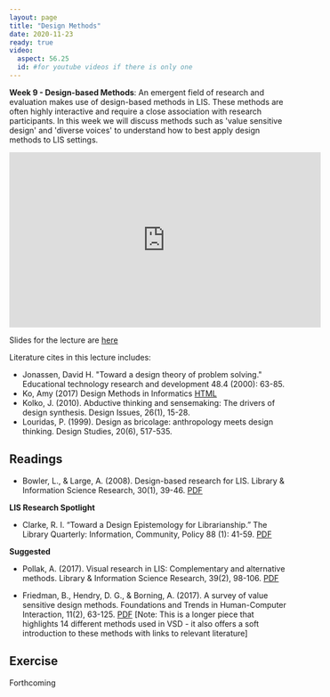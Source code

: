 ```yaml
---
layout: page
title: "Design Methods"
date: 2020-11-23
ready: true
video:
  aspect: 56.25
  id: #for youtube videos if there is only one
---
```


**Week 9 - Design-based Methods**: An emergent field of research and evaluation makes use of design-based methods in LIS. These methods are often highly interactive and require a close association with research participants. In this week we will discuss methods such as 'value sensitive design' and 'diverse voices' to understand how to best apply design methods to LIS settings.

<iframe width="560" height="315" src="https://www.youtube.com/embed/k-nozYfOCyc" frameborder="0" allow="accelerometer; autoplay; clipboard-write; encrypted-media; gyroscope; picture-in-picture" allowfullscreen></iframe>

Slides for the lecture are [here](https://github.com/nniiicc/LIS-570-Au2020/raw/master/slides/LIS570-DesignAsMethod.pdf)

Literature cites in this lecture includes:

- Jonassen, David H. "Toward a design theory of problem solving." Educational technology research and development 48.4 (2000): 63-85.
- Ko, Amy (2017) Design Methods in Informatics [HTML](https://faculty.washington.edu/ajko/books/design-methods/)
- Kolko, J. (2010). Abductive thinking and sensemaking: The drivers of design synthesis. Design Issues, 26(1), 15-28.	 	
- Louridas, P. (1999). Design as bricolage: anthropology meets design thinking. Design Studies, 20(6), 517-535.

## Readings

- Bowler, L., & Large, A. (2008). Design-based research for LIS. Library & Information Science Research, 30(1), 39-46. [PDF](https://github.com/nniiicc/LIS-570-Au2020/raw/master/readings/Week9/Design_based_research_for_LIS.pdf)

**LIS Research Spotlight**

- Clarke, R. I. “Toward a Design Epistemology for Librarianship.” The Library Quarterly: Information, Community, Policy 88 (1): 41-59. [PDF](https://github.com/nniiicc/LIS-570-Au2020/raw/master/readings/Week9/clarke2018.pdf)

**Suggested**
- Pollak, A. (2017). Visual research in LIS: Complementary and alternative methods. Library & Information Science Research, 39(2), 98-106. [PDF](https://core.ac.uk/download/pdf/61693749.pdf)

- Friedman, B., Hendry, D. G., & Borning, A. (2017). A survey of value sensitive design methods. Foundations and Trends in Human-Computer Interaction, 11(2), 63-125. [PDF](https://github.com/nniiicc/LIS-570-Au2020/raw/master/readings/Week9/friedman2017.pdf) [Note: This is a longer piece that highlights 14 different methods used in VSD - it also offers a soft introduction to these methods with links to relevant literature]


## Exercise
Forthcoming
